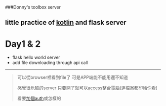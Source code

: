 ###Donny's toolbox server

## little practice of [kotlin](https://github.com/donnydonny123/ToolBox) and flask server

# Day1 & 2
- flask hello world server
- add file downloading through api call 
***
> 可以從browser裡看到file了 可是APP端能不能用還不知道
>
> 感覺很危險的server 只要開了就可以access整台電腦(連檔案都印給你看)
>
> 看要[加個auth](https://github.com/lpsandaruwan/pynix-file-server/blob/master/src/controller/api_handler.py)或怎樣的